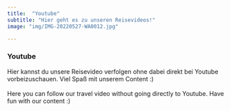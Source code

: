 ```yaml
---
title:  "Youtube"
subtitle: "Hier geht es zu unseren Reisevideos!"
image: "img/IMG-20220527-WA0012.jpg"

---
```


### Youtube
Hier kannst du unsere Reisevideo verfolgen ohne dabei direkt bei Youtube vorbeizuschauen. Viel Spaß mit unserem Content :)
<br><br>
Here you can follow our travel video without going directly to Youtube. Have fun with our content :)